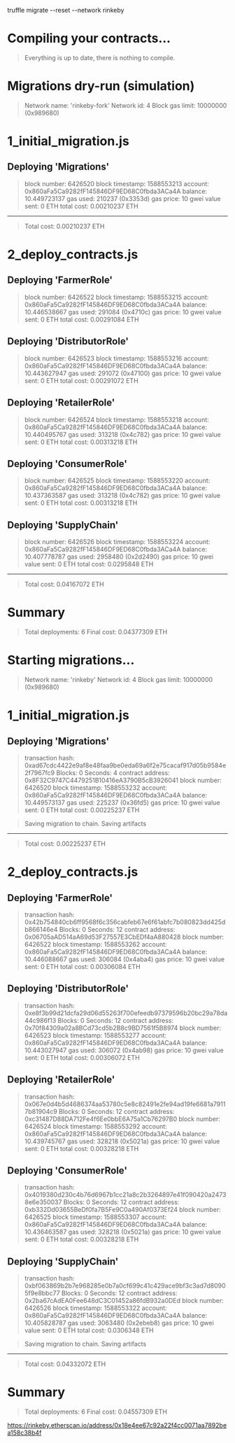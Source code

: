 truffle migrate --reset --network rinkeby

Compiling your contracts...
===========================
> Everything is up to date, there is nothing to compile.



Migrations dry-run (simulation)
===============================
> Network name:    'rinkeby-fork'
> Network id:      4
> Block gas limit: 10000000 (0x989680)


1_initial_migration.js
======================

   Deploying 'Migrations'
   ----------------------
   > block number:        6426520
   > block timestamp:     1588553213
   > account:             0x860aFa5Ca9282fF145846DF9ED68C0fbda3ACa4A
   > balance:             10.449723137
   > gas used:            210237 (0x3353d)
   > gas price:           10 gwei
   > value sent:          0 ETH
   > total cost:          0.00210237 ETH

   -------------------------------------
   > Total cost:          0.00210237 ETH


2_deploy_contracts.js
=====================

   Deploying 'FarmerRole'
   ----------------------
   > block number:        6426522
   > block timestamp:     1588553215
   > account:             0x860aFa5Ca9282fF145846DF9ED68C0fbda3ACa4A
   > balance:             10.446538667
   > gas used:            291084 (0x4710c)
   > gas price:           10 gwei
   > value sent:          0 ETH
   > total cost:          0.00291084 ETH


   Deploying 'DistributorRole'
   ---------------------------
   > block number:        6426523
   > block timestamp:     1588553216
   > account:             0x860aFa5Ca9282fF145846DF9ED68C0fbda3ACa4A
   > balance:             10.443627947
   > gas used:            291072 (0x47100)
   > gas price:           10 gwei
   > value sent:          0 ETH
   > total cost:          0.00291072 ETH


   Deploying 'RetailerRole'
   ------------------------
   > block number:        6426524
   > block timestamp:     1588553218
   > account:             0x860aFa5Ca9282fF145846DF9ED68C0fbda3ACa4A
   > balance:             10.440495767
   > gas used:            313218 (0x4c782)
   > gas price:           10 gwei
   > value sent:          0 ETH
   > total cost:          0.00313218 ETH


   Deploying 'ConsumerRole'
   ------------------------
   > block number:        6426525
   > block timestamp:     1588553220
   > account:             0x860aFa5Ca9282fF145846DF9ED68C0fbda3ACa4A
   > balance:             10.437363587
   > gas used:            313218 (0x4c782)
   > gas price:           10 gwei
   > value sent:          0 ETH
   > total cost:          0.00313218 ETH


   Deploying 'SupplyChain'
   -----------------------
   > block number:        6426526
   > block timestamp:     1588553224
   > account:             0x860aFa5Ca9282fF145846DF9ED68C0fbda3ACa4A
   > balance:             10.407778787
   > gas used:            2958480 (0x2d2490)
   > gas price:           10 gwei
   > value sent:          0 ETH
   > total cost:          0.0295848 ETH

   -------------------------------------
   > Total cost:          0.04167072 ETH


Summary
=======
> Total deployments:   6
> Final cost:          0.04377309 ETH





Starting migrations...
======================
> Network name:    'rinkeby'
> Network id:      4
> Block gas limit: 10000000 (0x989680)


1_initial_migration.js
======================

   Deploying 'Migrations'
   ----------------------
   > transaction hash:    0xad67cdc4422e9af8e48faa9be0eda69a6f2e75cacaf917d05b9584e2f7967fc9
   > Blocks: 0            Seconds: 4
   > contract address:    0x8F32C9747C4479251B10416eA3790B5cB3926041
   > block number:        6426520
   > block timestamp:     1588553232
   > account:             0x860aFa5Ca9282fF145846DF9ED68C0fbda3ACa4A
   > balance:             10.449573137
   > gas used:            225237 (0x36fd5)
   > gas price:           10 gwei
   > value sent:          0 ETH
   > total cost:          0.00225237 ETH


   > Saving migration to chain.
   > Saving artifacts
   -------------------------------------
   > Total cost:          0.00225237 ETH


2_deploy_contracts.js
=====================

   Deploying 'FarmerRole'
   ----------------------
   > transaction hash:    0x42b754840cb6ff9568f6c356cabfeb67e6f61abfc7b080823dd425db866146e4
   > Blocks: 0            Seconds: 12
   > contract address:    0x06705aAD514aA69d53F27557E3CbEDf4aA880428
   > block number:        6426522
   > block timestamp:     1588553262
   > account:             0x860aFa5Ca9282fF145846DF9ED68C0fbda3ACa4A
   > balance:             10.446088667
   > gas used:            306084 (0x4aba4)
   > gas price:           10 gwei
   > value sent:          0 ETH
   > total cost:          0.00306084 ETH


   Deploying 'DistributorRole'
   ---------------------------
   > transaction hash:    0xe8f3b99d21dcfa29d06d55263f700efeedb97379596b20bc29a78da44c986f13
   > Blocks: 0            Seconds: 12
   > contract address:    0x70f84309a02a8BCd73cd5b2B8c9BD7561f5B8974
   > block number:        6426523
   > block timestamp:     1588553277
   > account:             0x860aFa5Ca9282fF145846DF9ED68C0fbda3ACa4A
   > balance:             10.443027947
   > gas used:            306072 (0x4ab98)
   > gas price:           10 gwei
   > value sent:          0 ETH
   > total cost:          0.00306072 ETH


   Deploying 'RetailerRole'
   ------------------------
   > transaction hash:    0x067e0d4b5d4686374aa53780c5e8c82491e2fe94ad19fe6681a79117b81904c9
   > Blocks: 0            Seconds: 12
   > contract address:    0xc31487D88DA712Fe4f6Ee0bbE6A75a1Cb76297B0
   > block number:        6426524
   > block timestamp:     1588553292
   > account:             0x860aFa5Ca9282fF145846DF9ED68C0fbda3ACa4A
   > balance:             10.439745767
   > gas used:            328218 (0x5021a)
   > gas price:           10 gwei
   > value sent:          0 ETH
   > total cost:          0.00328218 ETH


   Deploying 'ConsumerRole'
   ------------------------
   > transaction hash:    0x4019380d230c4b76d6967b1cc21a8c2b3264897e41f090420a24738e6e350037
   > Blocks: 0            Seconds: 12
   > contract address:    0xb332Dd03655BeDf0fa7B5Fe9C0a490Af0373Ef24
   > block number:        6426525
   > block timestamp:     1588553307
   > account:             0x860aFa5Ca9282fF145846DF9ED68C0fbda3ACa4A
   > balance:             10.436463587
   > gas used:            328218 (0x5021a)
   > gas price:           10 gwei
   > value sent:          0 ETH
   > total cost:          0.00328218 ETH


   Deploying 'SupplyChain'
   -----------------------
   > transaction hash:    0xbf063869b2b7e968285e0b7a0cf699c41c429ace9bf3c3ad7d80905f9e8bbc77
   > Blocks: 0            Seconds: 12
   > contract address:    0x2ba67cAdEA0Fee648dC3C01452a86fdB932a0DEd
   > block number:        6426526
   > block timestamp:     1588553322
   > account:             0x860aFa5Ca9282fF145846DF9ED68C0fbda3ACa4A
   > balance:             10.405828787
   > gas used:            3063480 (0x2ebeb8)
   > gas price:           10 gwei
   > value sent:          0 ETH
   > total cost:          0.0306348 ETH


   > Saving migration to chain.
   > Saving artifacts
   -------------------------------------
   > Total cost:          0.04332072 ETH


Summary
=======
> Total deployments:   6
> Final cost:          0.04557309 ETH


https://rinkeby.etherscan.io/address/0x18e4ee67c92a22f4cc0071aa7892bea158c38b4f
